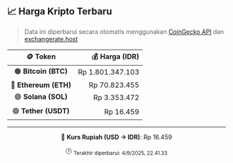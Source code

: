 

<!-- HARGA_KRIPTO -->
## 📈 Harga Kripto Terbaru

> Data ini diperbarui secara otomatis menggunakan [CoinGecko API](https://www.coingecko.com/) dan [exchangerate.host](https://exchangerate.host/)

<div align="center">

| 🪙 Token | 💰 Harga (IDR) |
|:------:|---------------:|
| 🟠 **Bitcoin (BTC)**   | Rp 1.801.347.103 |
| 🔵 **Ethereum (ETH)**  | Rp 70.823.455 |
| 🟣 **Solana (SOL)**    | Rp 3.353.472 |
| 🟢 **Tether (USDT)**   | Rp 16.459 |

---

💱 **Kurs Rupiah (USD → IDR)**: Rp 16.459

🕒 <sub>Terakhir diperbarui: 4/9/2025, 22.41.33</sub>

</div>
<!-- /HARGA_KRIPTO -->